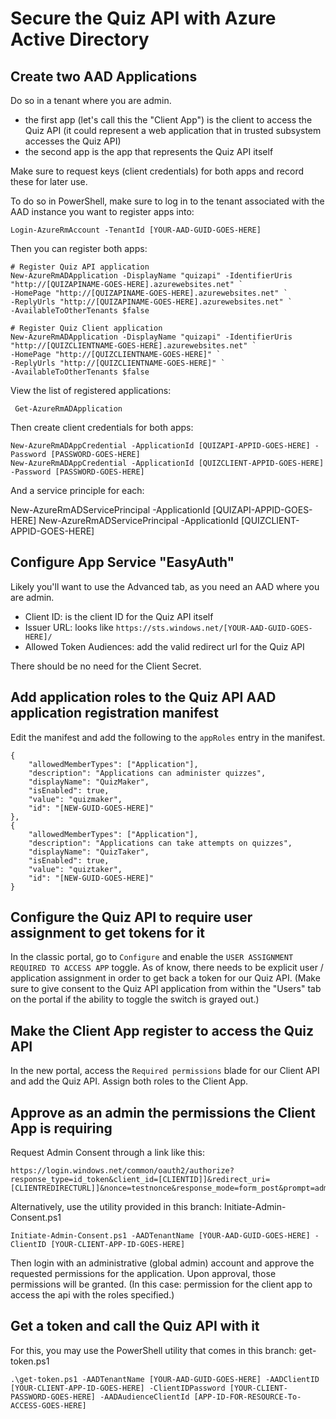 # Secure the Quiz API with Azure Active Directory

## Create two AAD Applications
Do so in a tenant where you are admin.

- the first app (let's call this the "Client App") is the client to access the Quiz API (it could represent a web application that in trusted subsystem accesses the Quiz API)
- the second app is the app that represents the Quiz API itself

Make sure to request keys (client credentials) for both apps and record these for later use.

To do so in PowerShell, make sure to log in to the tenant associated with the AAD instance you want to register apps into:

    Login-AzureRmAccount -TenantId [YOUR-AAD-GUID-GOES-HERE]

Then you can register both apps:

    # Register Quiz API application
    New-AzureRmADApplication -DisplayName "quizapi" -IdentifierUris "http://[QUIZAPINAME-GOES-HERE].azurewebsites.net" `
    -HomePage "http://[QUIZAPINAME-GOES-HERE].azurewebsites.net" `
    -ReplyUrls "http://[QUIZAPINAME-GOES-HERE].azurewebsites.net" `
    -AvailableToOtherTenants $false
    
    # Register Quiz Client application
    New-AzureRmADApplication -DisplayName "quizapi" -IdentifierUris "http://[QUIZCLIENTNAME-GOES-HERE].azurewebsites.net" `
    -HomePage "http://[QUIZCLIENTNAME-GOES-HERE]" `
    -ReplyUrls "http://[QUIZCLIENTNAME-GOES-HERE]" `
    -AvailableToOtherTenants $false

View the list of registered applications:

     Get-AzureRmADApplication

Then create client credentials for both apps:

    New-AzureRmADAppCredential -ApplicationId [QUIZAPI-APPID-GOES-HERE] -Password [PASSWORD-GOES-HERE]
    New-AzureRmADAppCredential -ApplicationId [QUIZCLIENT-APPID-GOES-HERE] -Password [PASSWORD-GOES-HERE]

And a service principle for each:

   New-AzureRmADServicePrincipal -ApplicationId [QUIZAPI-APPID-GOES-HERE]
   New-AzureRmADServicePrincipal -ApplicationId [QUIZCLIENT-APPID-GOES-HERE]

## Configure App Service "EasyAuth"
Likely you'll want to use the Advanced tab, as you need an AAD where you are admin.

- Client ID: is the client ID for the Quiz API itself
- Issuer URL: looks like `https://sts.windows.net/[YOUR-AAD-GUID-GOES-HERE]/` 
- Allowed Token Audiences: add the valid redirect url for the Quiz API

There should be no need for the Client Secret.

## Add application roles to the Quiz API AAD application registration manifest
Edit the manifest and add the following to the `appRoles` entry in the manifest.

    {
        "allowedMemberTypes": ["Application"],
        "description": "Applications can administer quizzes",
        "displayName": "QuizMaker",
        "isEnabled": true,
        "value": "quizmaker",
        "id": "[NEW-GUID-GOES-HERE]"
    },
    {
        "allowedMemberTypes": ["Application"],
        "description": "Applications can take attempts on quizzes",
        "displayName": "QuizTaker",
        "isEnabled": true,
        "value": "quiztaker",
        "id": "[NEW-GUID-GOES-HERE]"
    }

## Configure the Quiz API to require user assignment to get tokens for it
In the classic portal, go to `Configure` and enable the `USER ASSIGNMENT REQUIRED TO ACCESS APP` toggle.  As of know, there needs to be explicit user / application assignment in order to get back a token for our Quiz API.  (Make sure to give consent to the Quiz API application from within the "Users" tab on the portal if the ability to toggle the switch is grayed out.)

## Make the Client App register to access the Quiz API
In the new portal, access the  `Required permissions` blade for our Client API and add the Quiz API.  Assign both roles to the Client App.

## Approve as an admin the permissions the Client App is requiring
Request Admin Consent through a link like this:

    https://login.windows.net/common/oauth2/authorize?response_type=id_token&client_id=[CLIENTID]]&redirect_uri=[CLIENTREDIRECTURL]]&nonce=testnonce&response_mode=form_post&prompt=admin_consent

Alternatively, use the utility provided in this branch: Initiate-Admin-Consent.ps1

    Initiate-Admin-Consent.ps1 -AADTenantName [YOUR-AAD-GUID-GOES-HERE] -ClientID [YOUR-CLIENT-APP-ID-GOES-HERE]

Then login with an administrative (global admin) account and approve the requested permissions for the application.  Upon approval, those permissions will be granted.  (In this case: permission for the client app to access the api with the roles specified.)

## Get a token and call the Quiz API with it
For this, you may use the PowerShell utility that comes in this branch: get-token.ps1

    .\get-token.ps1 -AADTenantName [YOUR-AAD-GUID-GOES-HERE] -AADClientID [YOUR-CLIENT-APP-ID-GOES-HERE] -ClientIDPassword [YOUR-CLIENT-PASSWORD-GOES-HERE] -AADAudienceClientId [APP-ID-FOR-RESOURCE-To-ACCESS-GOES-HERE]

    